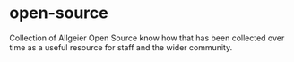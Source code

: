 # open-source
Collection of Allgeier Open Source know how that has been collected over time as a useful resource for staff and the wider community.
